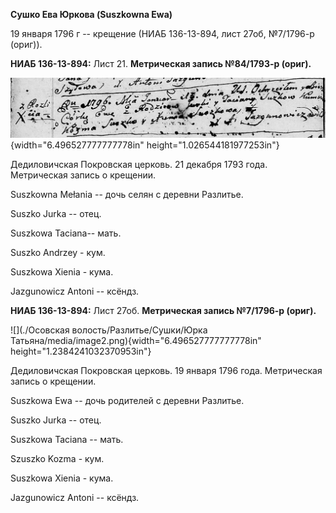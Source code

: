 **Сушко Ева Юркова (Suszkowna Ewa)**

19 января 1796 г -- крещение (НИАБ 136-13-894, лист 27об, №7/1796-р
(ориг)).

**НИАБ 136-13-894:** Лист 21. **Метрическая запись №84/1793-р (ориг).**

![](./media/1e2b0652e55290384406b2cf3ff4d10d9c269509.png){width="6.496527777777778in"
height="1.026544181977253in"}

Дедиловичская Покровская церковь. 21 декабря 1793 года. Метрическая
запись о крещении.

Suszkowna Mełania -- дочь селян с деревни Разлитье.

Suszko Jurka -- отец.

Suszkowa Taсiana-- мать.

Suszko Andrzey - кум.

Suszkowa Xienia - кума.

Jazgunowicz Antoni -- ксёндз.

**НИАБ 136-13-894:** Лист 27об. **Метрическая запись №7/1796-р (ориг).**

![](./Осовская волость/Разлитье/Сушки/Юрка Татьяна/media/image2.png){width="6.496527777777778in"
height="1.2384241032370953in"}

Дедиловичская Покровская церковь. 19 января 1796 года. Метрическая
запись о крещении.

Suszkowa Ewa -- дочь родителей с деревни Разлитье.

Suszko Jurka -- отец.

Suszkowa Taciana -- мать.

Szuszko Kozma - кум.

Suszkowa Xienia - кума.

Jazgunowicz Antoni -- ксёндз.
